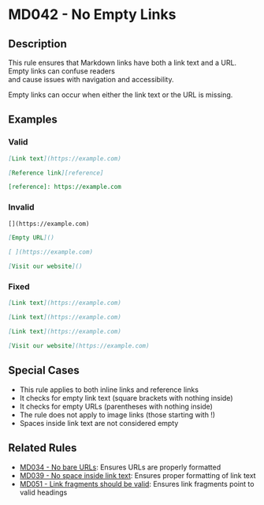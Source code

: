 # MD042 - No Empty Links

## Description

This rule ensures that Markdown links have both a link text and a URL. Empty links can confuse readers  
and cause issues with navigation and accessibility.

Empty links can occur when either the link text or the URL is missing.

<!-- rumdl-disable MD042 -->
## Examples

### Valid

```markdown
[Link text](https://example.com)

[Reference link][reference]

[reference]: https://example.com
```

### Invalid

```markdown
[](https://example.com)

[Empty URL]()

[ ](https://example.com)

[Visit our website]()
```

### Fixed

```markdown
[Link text](https://example.com)

[Link text](https://example.com)

[Link text](https://example.com)

[Visit our website](https://example.com)
```
<!-- rumdl-enable MD042 -->

## Special Cases

- This rule applies to both inline links and reference links
- It checks for empty link text (square brackets with nothing inside)
- It checks for empty URLs (parentheses with nothing inside)
- The rule does not apply to image links (those starting with !)
- Spaces inside link text are not considered empty

## Related Rules

- [MD034 - No bare URLs](md034.md): Ensures URLs are properly formatted
- [MD039 - No space inside link text](md039.md): Ensures proper formatting of link text
- [MD051 - Link fragments should be valid](md051.md): Ensures link fragments point to valid headings
